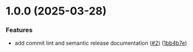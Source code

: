 # 1.0.0 (2025-03-28)


### Features

* add commit lint and semantic release documentation ([#2](https://github.com/vre-charite-dev/service_scheduled_tasks/issues/2)) ([1bb4b7e](https://github.com/vre-charite-dev/service_scheduled_tasks/commit/1bb4b7e304684d3a85fcd35cb73ccd684a43e6d2))
